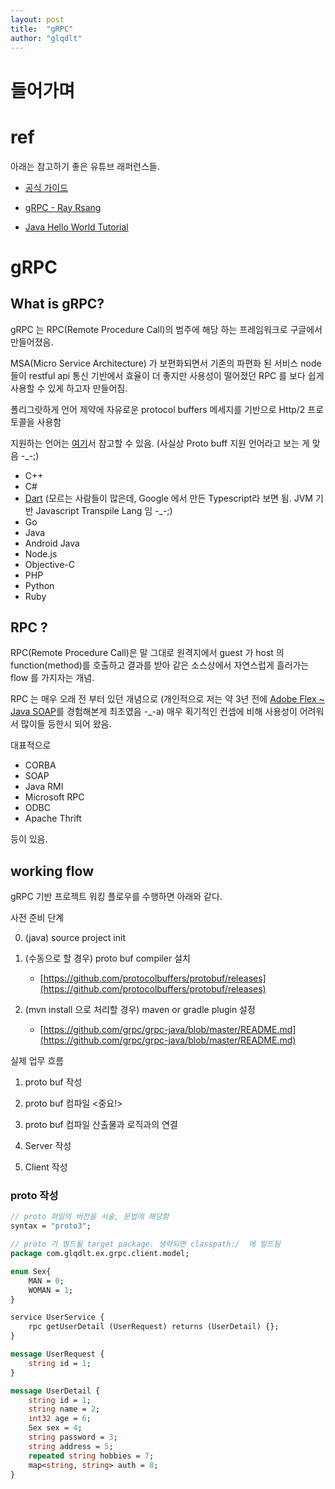 ```yaml
---
layout: post
title:  "gRPC"
author: "glqdlt"
---
```


# 들어가며



# ref

아래는 참고하기 좋은 유튜브 래퍼런스들.

- [공식 가이드](https://grpc.io/docs/tutorials/basic/java.html)

- [gRPC - Ray Rsang](https://youtu.be/xpmFhTMqWhc)

- [Java Hello World Tutorial](https://github.com/grpc/grpc-java/blob/master/examples/src/main/java/io/grpc/examples/helloworld/HelloWorldServer.java)



# gRPC


## What is gRPC?

gRPC 는 RPC(Remote Procedure Call)의 범주에 해당 하는 프레임워크로 구글에서 만들어졌음.

MSA(Micro Service Architecture) 가 보편화되면서 기존의 파편화 된 서비스 node 들이 restful api 통신 기반에서 효율이 더 좋지만 사용성이 떨어졌던 RPC 를 보다 쉽게 사용할 수 있게 하고자 만들어짐.

폴리그랏하게 언어 제약에 자유로운 protocol buffers 메세지를 기반으로 Http/2 프로토콜을 사용함

지원하는 언어는 [여기](https://grpc.io/docs/quickstart/)서 참고할 수 있음. (사실상 Proto buff 지원 언어라고 보는 게 맞음 -_-;)

- C++
- C#
- [Dart](https://www.dartlang.org/) (모르는 사람들이 많은데, Google 에서 만든 Typescript라 보면 됨. JVM 기반 Javascript Transpile Lang 임 -_-;)
- Go
- Java
- Android Java
- Node.js
- Objective-C
- PHP
- Python
- Ruby

## RPC ?

RPC(Remote Procedure Call)은 말 그대로 원격지에서 guest 가 host 의 function(method)를 호출하고 결과를 받아 같은 소스상에서 자연스럽게 흘러가는 flow 를 가지자는 개념.

RPC 는 매우 오래 전 부터 있던 개념으로 (개인적으로 저는 약 3년 전에 [Adobe Flex ~ Java SOAP](https://www.tutorialspoint.com/flex/flex_rpc_services.htm)를 경험해본게 최초였음 -_-a) 매우 획기적인 컨셉에 비해 사용성이 어려워서 많이들 등한시 되어 왔음.

대표적으로 

- CORBA
- SOAP
- Java RMI
- Microsoft RPC
- ODBC
- Apache Thrift

등이 있음.




## working flow

gRPC 기반 프로젝트 워킹 플로우를 수행하면 아래와 같다.


사전 준비 단계

0. (java) source project init

1. (수동으로 할 경우) proto buf compiler 설치 

    - [https://github.com/protocolbuffers/protobuf/releases](https://github.com/protocolbuffers/protobuf/releases)


2. (mvn install 으로 처리할 경우) maven or gradle plugin 설정

    - [https://github.com/grpc/grpc-java/blob/master/README.md](https://github.com/grpc/grpc-java/blob/master/README.md)

실제 업무 흐름

1. proto buf 작성

2. proto buf 컴파일 <중요!>

3. proto buf 컴파일 산출물과 로직과의 연결

4. Server 작성

5. Client 작성



### proto 작성

```proto
// proto 파일의 버전을 서술, 문법에 해당함
syntax = "proto3";

// proto 가 빌드될 target package. 생략되면 classpath:/  에 빌드됨
package com.glqdlt.ex.grpc.client.model;

enum Sex{
    MAN = 0;
    WOMAN = 1;
}

service UserService {
    rpc getUserDetail (UserRequest) returns (UserDetail) {};
}

message UserRequest {
    string id = 1;
}

message UserDetail {
    string id = 1;
    string name = 2;
    int32 age = 6;
    Sex sex = 4;
    string password = 3;
    string address = 5;
    repeated string hobbies = 7;
    map<string, string> auth = 8;
}
```